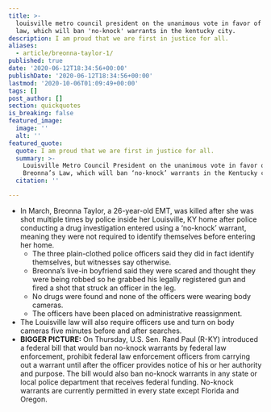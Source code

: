 ```yaml
---
title: >-
  louisville metro council president on the unanimous vote in favor of breonna's
  law, which will ban 'no-knock' warrants in the kentucky city.
description: I am proud that we are first in justice for all.
aliases:
  - article/breonna-taylor-1/
published: true
date: '2020-06-12T18:34:56+00:00'
publishDate: '2020-06-12T18:34:56+00:00'
lastmod: '2020-10-06T01:09:49+00:00'
tags: []
post_author: []
section: quickquotes
is_breaking: false
featured_image:
  image: ''
  alt: ''
featured_quote:
  quote: I am proud that we are first in justice for all.
  summary: >-
    Louisville Metro Council President on the unanimous vote in favor of
    Breonna’s Law, which will ban ‘no-knock’ warrants in the Kentucky city.
  citation: ''

---
```

*   In March, Breonna Taylor, a 26-year-old EMT, was killed after she was shot multiple times by police inside her Louisville, KY home after police conducting a drug investigation entered using a ‘no-knock’ warrant, meaning they were not required to identify themselves before entering her home.
    *   The three plain-clothed police officers said they did in fact identify themselves, but witnesses say otherwise.
    *   Breonna’s live-in boyfriend said they were scared and thought they were being robbed so he grabbed his legally registered gun and fired a shot that struck an officer in the leg.
    *   No drugs were found and none of the officers were wearing body cameras.
    *   The officers have been placed on administrative reassignment.
*   The Louisville law will also require officers use and turn on body cameras five minutes before and after searches.
*   **BIGGER PICTURE:** On Thursday, U.S. Sen. Rand Paul (R-KY) introduced a federal bill that would ban no-knock warrants by federal law enforcement, prohibit federal law enforcement officers from carrying out a warrant until after the officer provides notice of his or her authority and purpose. The bill would also ban no-knock warrants in any state or local police department that receives federal funding. No-knock warrants are currently permitted in every state except Florida and Oregon.